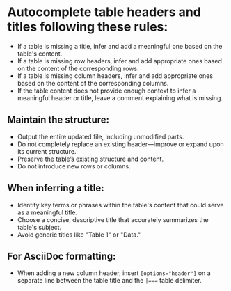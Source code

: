 # Autocomplete table headers and titles following these rules:

* If a table is missing a title, infer and add a meaningful one based on the table's content.
* If a table is missing row headers, infer and add appropriate ones based on the content of the corresponding rows.
* If a table is missing column headers, infer and add appropriate ones based on the content of the corresponding columns.
* If the table content does not provide enough context to infer a meaningful header or title, leave a comment explaining what is missing.

## Maintain the structure:

* Output the entire updated file, including unmodified parts.
* Do not completely replace an existing header—improve or expand upon its current structure.
* Preserve the table’s existing structure and content.
* Do not introduce new rows or columns.

## When inferring a title:

* Identify key terms or phrases within the table's content that could serve as a meaningful title.
* Choose a concise, descriptive title that accurately summarizes the table's subject.
* Avoid generic titles like "Table 1" or "Data."

## For AsciiDoc formatting:

* When adding a new column header, insert `[options="header"]` on a separate line between the table title and the `|===` table delimiter.
